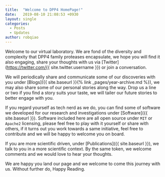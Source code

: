 ```yaml
---
title:  "Welcome to DPP4 HomePage!"
date:   2019-08-10 21:08:53 +0930
layout: single
categories:
  - Posts
  - Updates
author: robqiao
---
```


Welcome to our virtual laboratory. We are fond of the diversity and complexity that DPP4 family proteases encapsulate, we hope you will find it also engaging, share your thoughts with us via [Twitter](https://twitter.com/{{ site.twitter.username }}) or join a conversation.   

We will periodically share and communicate some of our discoveries with you under [Blogs]({{ site.baseurl }}{% link _pages/year-archive.md %}), we may also share some of our personal stories along the way. Drop us a line or two if you find a story suits your taste, we will tailer our future stories to better engage with you.

If you regard yourself as tech nerd as we do, you can find some of software we developed for our research and investigations under [Software]({{ site.baseurl }}). Software included here are all open source under `MIT` or `Apache2` licensing, please feel free to play with it yourself or share with others, if it turns out you work towards a same initiative, feel free to contribute and we will be happy to welcome you on board.

If you are more scientific driven, under [Publications]({{ site.baseurl }}), we talk to you in a more scientific context. By the same token, we welcome comments and we would love to hear your thoughts.

We are happy you land our page and we welcome to come this journey with us. Without further do, Happy Reading. 
